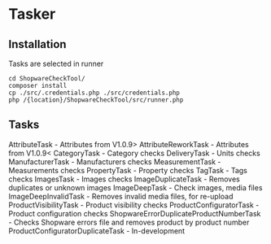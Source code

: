 # Tasker
## Installation
Tasks are selected in runner
```
cd ShopwareCheckTool/
composer install
cp ./src/.credentials.php ./src/credentials.php
php /{location}/ShopwareCheckTool/src/runner.php
```

## Tasks
AttributeTask - Attributes from V1.0.9>
AttributeReworkTask - Attributes from V1.0.9<
CategoryTask - Category checks
DeliveryTask - Units checks
ManufacturerTask - Manufacturers checks
MeasurementTask - Measurements checks
PropertyTask - Property checks
TagTask - Tags checks
ImagesTask - Images checks
ImageDuplicateTask - Removes duplicates or unknown images
ImageDeepTask - Check images, media files
ImageDeepInvalidTask - Removes invalid media files, for re-upload
ProductVisibilityTask - Product visibility checks
ProductConfiguratorTask - Product configuration checks
ShopwareErrorDuplicateProductNumberTask - Checks Shopware errors file and removes product by product number
ProductConfiguratorDuplicateTask - In-development
